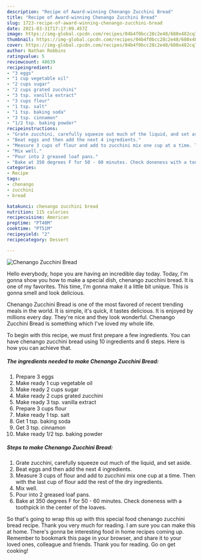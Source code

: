 ```yaml
---
description: "Recipe of Award-winning Chenango Zucchini Bread"
title: "Recipe of Award-winning Chenango Zucchini Bread"
slug: 1723-recipe-of-award-winning-chenango-zucchini-bread
date: 2021-03-31T17:17:09.457Z
image: https://img-global.cpcdn.com/recipes/04b4f0bcc28c2e48/680x482cq70/chenango-zucchini-bread-recipe-main-photo.jpg
thumbnail: https://img-global.cpcdn.com/recipes/04b4f0bcc28c2e48/680x482cq70/chenango-zucchini-bread-recipe-main-photo.jpg
cover: https://img-global.cpcdn.com/recipes/04b4f0bcc28c2e48/680x482cq70/chenango-zucchini-bread-recipe-main-photo.jpg
author: Nathan Robbins
ratingvalue: 5
reviewcount: 48639
recipeingredient:
- "3 eggs"
- "1 cup vegetable oil"
- "2 cups sugar"
- "2 cups grated zucchini"
- "3 tsp. vanilla extract"
- "3 cups flour"
- "1 tsp. salt"
- "1 tsp. baking soda"
- "3 tsp. cinnamon"
- "1/2 tsp. baking powder"
recipeinstructions:
- "Grate zucchini, carefully squeeze out much of the liquid, and set aside."
- "Beat eggs and then add the next 4 ingredients."
- "Measure 3 cups of flour and add to zucchini mix one cup at a time. Then with the last cup of flour add the rest of the dry ingredients."
- "Mix well."
- "Pour into 2 greased loaf pans."
- "Bake at 350 degrees F for 50 - 60 minutes. Check doneness with a toothpick in the center of the loaves."
categories:
- Recipe
tags:
- chenango
- zucchini
- bread

katakunci: chenango zucchini bread 
nutrition: 115 calories
recipecuisine: American
preptime: "PT40M"
cooktime: "PT51M"
recipeyield: "2"
recipecategory: Dessert

---
```



![Chenango Zucchini Bread](https://img-global.cpcdn.com/recipes/04b4f0bcc28c2e48/680x482cq70/chenango-zucchini-bread-recipe-main-photo.jpg)

Hello everybody, hope you are having an incredible day today. Today, I'm gonna show you how to make a special dish, chenango zucchini bread. It is one of my favorites. This time, I'm gonna make it a little bit unique. This is gonna smell and look delicious.

Chenango Zucchini Bread is one of the most favored of recent trending meals in the world. It is simple, it's quick, it tastes delicious. It is enjoyed by millions every day. They're nice and they look wonderful. Chenango Zucchini Bread is something which I've loved my whole life.




To begin with this recipe, we must first prepare a few ingredients. You can have chenango zucchini bread using 10 ingredients and 6 steps. Here is how you can achieve that.

<!--inarticleads1-->

##### The ingredients needed to make Chenango Zucchini Bread:

1. Prepare 3 eggs
1. Make ready 1 cup vegetable oil
1. Make ready 2 cups sugar
1. Make ready 2 cups grated zucchini
1. Make ready 3 tsp. vanilla extract
1. Prepare 3 cups flour
1. Make ready 1 tsp. salt
1. Get 1 tsp. baking soda
1. Get 3 tsp. cinnamon
1. Make ready 1/2 tsp. baking powder




<!--inarticleads2-->

##### Steps to make Chenango Zucchini Bread:

1. Grate zucchini, carefully squeeze out much of the liquid, and set aside.
1. Beat eggs and then add the next 4 ingredients.
1. Measure 3 cups of flour and add to zucchini mix one cup at a time. Then with the last cup of flour add the rest of the dry ingredients.
1. Mix well.
1. Pour into 2 greased loaf pans.
1. Bake at 350 degrees F for 50 - 60 minutes. Check doneness with a toothpick in the center of the loaves.




So that's going to wrap this up with this special food chenango zucchini bread recipe. Thank you very much for reading. I am sure you can make this at home. There's gonna be interesting food in home recipes coming up. Remember to bookmark this page in your browser, and share it to your loved ones, colleague and friends. Thank you for reading. Go on get cooking!
